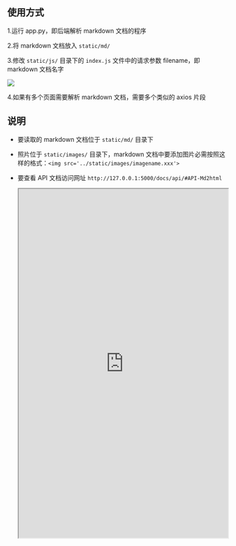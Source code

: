 ## 使用方式

1.运行 app.py，即后端解析 markdown 文档的程序

2.将 markdown 文档放入 `static/md/` 

3.修改 `static/js/` 目录下的 `index.js` 文件中的请求参数 filename，即 markdown 文档名字

<img src="../static/images/readme01.png">

4.如果有多个页面需要解析 markdown 文档，需要多个类似的 axios 片段

## 说明

* 要读取的 markdown 文档位于 `static/md/` 目录下

- 照片位于 `static/images/` 目录下，markdown 文档中要添加图片必需按照这样的格式：`<img src='../static/images/imagename.xxx'>`

- 要查看 API 文档访问网址 `http://127.0.0.1:5000/docs/api/#API-Md2html`

  <iframe width=100% height=800 src="http://127.0.0.1:5000/docs/api/#API-Md2html"></iframe>

